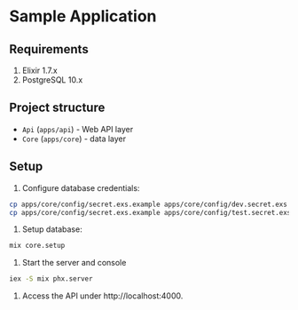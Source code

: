 # Sample Application

## Requirements

1. Elixir 1.7.x
2. PostgreSQL 10.x

## Project structure

* `Api` (`apps/api`) - Web API layer
* `Core` (`apps/core`) - data layer

## Setup

1. Configure database credentials:

  ```bash
  cp apps/core/config/secret.exs.example apps/core/config/dev.secret.exs
  cp apps/core/config/secret.exs.example apps/core/config/test.secret.exs
  ```

1. Setup database:

  ```bash
  mix core.setup
  ```

1. Start the server and console

  ```bash
  iex -S mix phx.server
  ```

1. Access the API under http://localhost:4000.
